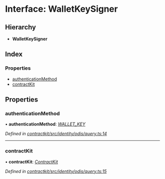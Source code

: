 # Interface: WalletKeySigner

## Hierarchy

* **WalletKeySigner**

## Index

### Properties

* [authenticationMethod](_identity_odis_query_.walletkeysigner.md#authenticationmethod)
* [contractKit](_identity_odis_query_.walletkeysigner.md#contractkit)

## Properties

###  authenticationMethod

• **authenticationMethod**: *[WALLET_KEY](../enums/_identity_odis_query_.authenticationmethod.md#wallet_key)*

*Defined in [contractkit/src/identity/odis/query.ts:14](https://github.com/celo-org/celo-monorepo/blob/master/packages/contractkit/src/identity/odis/query.ts#L14)*

___

###  contractKit

• **contractKit**: *[ContractKit](../classes/_kit_.contractkit.md)*

*Defined in [contractkit/src/identity/odis/query.ts:15](https://github.com/celo-org/celo-monorepo/blob/master/packages/contractkit/src/identity/odis/query.ts#L15)*
